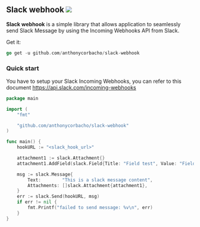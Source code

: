 ## Slack webhook <a href="https://goreportcard.com/report/github.com/anthonycorbacho/slack-webhook"><img src="https://goreportcard.com/badge/github.com/anthonycorbacho/slack-webhook" /></a>

**Slack webhook** is a simple library that allows application to seamlessly send Slack Message by using the Incoming Webhooks API from Slack.

Get it:
```go
go get -u github.com/anthonycorbacho/slack-webhook
```

### Quick start
You have to setup your Slack Incoming Webhooks, you can refer to this document https://api.slack.com/incoming-webhooks

```go
package main

import (
	"fmt"

	"github.com/anthonycorbacho/slack-webhook"
)

func main() {
	hookURL := "<slack_hook_url>"

	attachment1 := slack.Attachment{}
	attachment1.AddField(slack.Field{Title: "Field test", Value: "Field value"})

	msg := slack.Message{
		Text:        "This is a slack message content",
		Attachments: []slack.Attachment{attachment1},
	}
	err := slack.Send(hookURL, msg)
	if err != nil {
		fmt.Printf("failed to send message: %v\n", err)
	}
}
```
